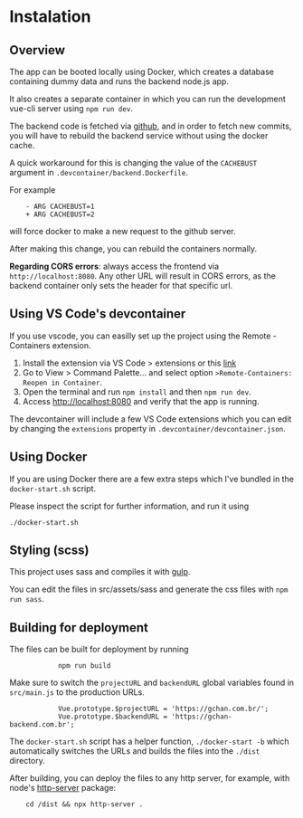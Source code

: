 # Instalation

## Overview

The app can be booted locally using Docker, which creates a database containing dummy data and runs the backend node.js app.

It also creates a separate container in which you can run the development vue-cli server using `npm run dev`.

The backend code is fetched via [github](https://github.com/guites/gchan-backend), and in order to fetch new commits, you will have to rebuild the backend service without using the docker cache.

A quick workaround for this is changing the value of the `CACHEBUST` argument in `.devcontainer/backend.Dockerfile`.

For example

        - ARG CACHEBUST=1
        + ARG CACHEBUST=2

will force docker to make a new request to the github server.

After making this change, you can rebuild the containers normally.

**Regarding CORS errors**: always access the frontend via `http://localhost:8080`. Any other URL will result in CORS errors, as the backend container only sets the header for that specific url.

## Using VS Code's devcontainer

If you use vscode, you can easilly set up the project using the Remote - Containers extension.

1. Install the extension via VS Code > extensions or this [link](https://marketplace.visualstudio.com/items?itemName=ms-vscode-remote.remote-containers)
2. Go to View > Command Palette... and select option `>Remote-Containers: Reopen in Container`.
3. Open the terminal and run `npm install` and then `npm run dev`.
4. Access <http://localhost:8080> and verify that the app is running.

The devcontainer will include a few VS Code extensions which you can edit by changing the `extensions` property in `.devcontainer/devcontainer.json`.

## Using Docker

If you are using Docker there are a few extra steps which I've bundled in the `docker-start.sh` script.

Please inspect the script for further information, and run it using

```
./docker-start.sh
```

## Styling (scss)

This project uses sass and compiles it with [gulp](https://gulpjs.com).

You can edit the files in src/assets/sass and generate the css files with `npm run sass`.

## Building for deployment

The files can be built for deployment by running

                npm run build

Make sure to switch the `projectURL` and `backendURL` global variables found in `src/main.js` to the production URLs.

                Vue.prototype.$projectURL = 'https://gchan.com.br/';
                Vue.prototype.$backendURL = 'https://gchan-backend.com.br';

The `docker-start.sh` script has a helper function, `./docker-start -b` which automatically switches the URLs and builds the files into the `./dist` directory.

After building, you can deploy the files to any http server, for example, with node's [http-server](https://www.npmjs.com/package/http-server) package:

        cd /dist && npx http-server .